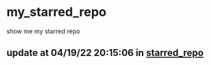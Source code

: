 # my_starred_repo
show me my starred repo

update at 04/19/22 20:15:06 in [starred_repo](./index.html)
---

